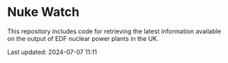 # Nuke Watch

This repository includes code for retrieving the latest information available on the output of EDF nuclear power plants in the UK.

Last updated: 2024-07-07 11:11